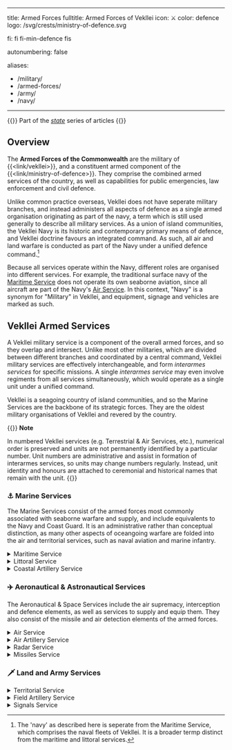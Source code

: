   ---
title: Armed Forces
fulltitle: Armed Forces of Vekllei
icon: ⚔️
color: defence
logo: /svg/crests/ministry-of-defence.svg

fi: fi fi-min-defence fis

autonumbering: false

aliases:
- /military/
- /armed-forces/
- /army/
- /navy/
---
{{<note series>}}
 Part of the *[state](/state/)* series of articles
{{</note>}}

## Overview

The <span class="fi fi-min-defence fis"></span> **Armed Forces of the Commonwealth** are the military of {{<link/vekllei>}}, and a constituent armed component of the {{<link/ministry-of-defence>}}. They comprise the combined armed services of the country, as well as capabilities for public emergencies, law enforcement and civil defence.

Unlike common practice overseas, Vekllei does not have seperate military branches, and instead administers all aspects of defence as a single armed organisation originating as part of the navy, a term which is still used generally to describe all military services. As a union of island communities, the Vekllei Navy is its historic and contemporary primary means of defence, and Vekllei doctrine favours an integrated command. As such, all air and land warfare is conducted as part of the Navy under a unified defence command.[^navy]

Because all services operate within the Navy, different roles are organised into different services. For example, the traditional surface navy of the [Maritime Service](#maritime-service) does not operate its own seaborne aviation, since all aircraft are part of the Navy's [Air Service](#air-service). In this context, "Navy" is a synonym for "Military" in Vekllei, and equipment, signage and vehicles are marked as such.

## Vekllei Armed Services

A Vekllei military service is a component of the overall armed forces, and so they overlap and intersect. Unlike most other militaries, which are divided between different branches and coordinated by a central command, Vekllei military services are effectively interchangeable, and form *interarmes services* for specific missions. A single *interarmes service* may even involve regiments from all services simultaneously, which would operate as a single unit under a unified command.

Vekllei is a seagoing country of island communities, and so the Marine Services are the backbone of its strategic forces. They are the oldest military organisations of Vekllei and revered by the country.

{{<note link>}}
**Note**

In numbered Vekllei services (e.g. Terrestrial & Air Services, etc.), numerical order is preserved and units are not permanently identified by a particular number. Unit numbers are administrative and assist in formation of interarmes services, so units may change numbers regularly. Instead, unit identity and honours are attached to ceremonial and historical names that remain with the unit.
{{</note>}}

### <span class="navicon">⚓️</span> Marine Services

The Marine Services consist of the armed forces most commonly associated with seaborne warfare and supply, and include equivalents to the Navy and Coast Guard. It is an administrative rather than conceptual distinction, as many other aspects of oceangoing warfare are folded into the air and territorial services, such as naval aviation and marine infantry.

<details>
<summary>Maritime Service</summary>

The **Maritime Service** (the **Navy** or *Navy of the Public*) is the traditional naval warfare component of the Vekllei military and consists of its surface ships and submarines. It comprises three fleets and an auxiliary service, that functions similarly to a republican or federal militia.

<details>
<summary>Commonwealth Fleet</summary>

The Commonwealth Fleet (*Sovereign/Federal Fleet*) of the Vekllei Maritime Service is the largest naval formation in Vekllei and is tasked with defence of the country's central corridor, a triangular area with points in {{<link/oslola>}}, {{<link/verde>}} and {{<link/summers>}}

* 5 Aircraft Carriers
	* 1 Supercarrier (flagship *CV Vekllei*)
	* 2 Fleet Carriers
	* 2 Helicopter Carriers
* 3 Battlecruisers
* 12 Cruisers
	* 2 Scout Cruisers
	* 2 Torpedo Cruisers
	* 6 Missile Cruisers
	* 2 Aircraft Cruisers
* 28 Destroyers
	* 6 Minelayers/Minesweepers
	* 20 Fleet Air Escort Destroyers
    * 2 Submarine Chaser Destroyers
* 32 Corvettes
* 8 Attack Submarines
</details>

<details>
<summary>Home Fleet (Auxiliary)</summary>

The Home Fleet (also *Auxiliary Fleet*) of the Commonwealth Maritime Service is an auxiliary fleet stationed across the 70 island city-states that make up the country. Each Vekllei city-state serves as a home port to a particular frigate. While they serve a ceremonial role, they are active warships that perform littoral maritime security duties and can be federalised into other fleets as necessary. The Home Fleet also consists of vessels with a multi-fleet or multipurpose role, and can be reassigned to other fleets as required.

* 82 Frigates
	* 70 [Aurora-Class Republic Warships](/stories/frigate/)
	* 5 Air Scout Frigates
	* 4 Anti-Submarine Warfare Frigates
	* 3 Guided Missile Frigates
* 2 Submarine Rescue Ships
* 4 Assault Ships
* 28 Landing Craft Vessels
* 1 Crane Ship
* 2 Minelayers
* 6 Minehunters
* 4 Naval Yachts
* 3 Amenities Ship
* 2 Ammunition Ship
* 2 Floating Dock
* 1 Troopship (+ 4 Auxiliary)
* 6 Naval Yachts
* 4 Accomodation Ships
* 2 Dispatch Ships
* 4 Nuclear Replenishment Ships
* 2 Replenishment Oilers
* 4 Gunboats
</details>

<details>
<summary>Arctic Fleet</summary>

* 1 Fleet Carrier
* 1 Battlecruiser
* 6 Cruisers
	* 4 Nuclear Icebreaker Cruisers
	* 2 Aircraft Cruisers
* 12 Destroyers
	* 8 Fleet Air Escort Destroyers
	* 3 Missile Destroyers
	* 1 Arsenal Destroyer
* 2 Patrol Boats
* 3 Attack Submarines
</details>

<details>
<summary>Antarctic Fleet</summary>

* 1 Fleet Carrier
* 1 Battlecruiser
* 6 Cruisers
	* 4 Nuclear Icebreaker Cruisers
	* 2 Aircraft Cruisers
* 12 Destroyers
	* 8 Fleet Air Escort Destroyers
	* 3 Missile Destroyers
	* 1 Arsenal Destroyer
* 2 Patrol Boats
* 3 Attack Submarines
</details>

<details>
<summary>Missile Fleet</summary>

* 2 Arsenal Ships
* 6 Ballistic Missile Submarines
</details>
</details>

<details>
<summary>Littoral Service</summary>

The **Littoral Service** (the *Coast Guard* or *Navy of the Parliament*) is the maritime security component of the Vekllei military. It provides customs, policing and search and rescue services for Vekllei's territorial waters and exclusive economic zones, though it frequently patrols international waters in the Atlantic.

The Littoral Service has 12 commands across the Atlantic, Arctic, Antarctic and Caribbean Oceans, including the entirety of the Vekllei exclusive economic zone and territorial waters.

**Customs Cutters**
* 6 Frigate Customs Cutters
* 20 Medium Customs Cutters
* 20 Fast Response Customs Hydrofoils
* 2 Air Cutters
* 12 Coastal Patrol Vessels
* 8 Search and Rescue Vessels
* 8 Fast Patrol Boats
* 16 Hovercraft Cutters

**Utility Vessels**
* 4 Seagoing Buoy Tenders
* 10 Coastal Buoy Tenders
* 4 Coastal Construction Tenders
* 5 River Tenders
* 1 Large Ocean Tugboat
* 2 Medium Ocean Tugboats
* 10 Harbour Tugboats

**Icebreakers**
* 4 Heavy Icebreakers
* 1 Ice-strengthened Oiler

**Survey & Auxiliary Ships**
* 2 Hydrographic Survey Ships
</details>

<details>
<summary>Coastal Artillery Service</summary>

The Coastal Artillery Service provides coastal fortification and defence for Vekllei republics, including counter-battery fire, raiding, and ship boarding.

</details>


### <span class="navicon">✈️</span> Aeronautical & Astronautical Services

The Aeronautical & Space Services include the air supremacy, interception and defence elements, as well as services to supply and equip them. They also consist of the missile and air detection elements of the armed forces.

<details>
<summary>Air Service</summary>

The **Air Service** conducts aerial warfare in {{<link/vekllei>}}. It consists of three commands that specialise in different aspects of air support and supremacy. The Air Service is also a major contributor to other services, since marine and territorial doctrines depend heavily on the air service for their combat capability, combat support, transport, logistics and reconnaissance.

Vekllei has a rapid air-mobile posture across its armed forces, which is facilitated by the relative size and availability of its air service. It is also the only service in which women are a majority of participants in combat, since female pilots contribute just over 52% of its servicemen.

**Structure**

There are three commands in the Air Service, which in the secular Vekllei tradition have specific and exclusive functions. The Air Combat Command comprises all primary offensive squadrons including fighters, helicopters and scouts. The Air Auxiliary Command comprises miscellaneous aviation including search and rescue, training and replenishment. The Air Transport Command provides transport for both logistics and combat organisations.

<details>
<summary>Air Combat Command</summary>

The *Air Combat Command* (ACC) provides aircraft and crew for combat air services, including both land and seaborne aviation. The vast majority of these are variants of the [No. 8 Casemate](/stories/casemate) fighter jet.

* **No. 1 Aerocombat Wing**
  <br>
  The No. 1 AC Wing comprises the primary interceptor and air superiority squadrons of the Air Service.
  * No. 1-8 Fighter Squadrons
* **No. 2 Aerocombat Wing**
  * No. 9-16 Fighter Squadrons
* **No. 3 Aeroweapons Wing**
  <br>
  The Aeroweapons Wing consists of the attack helicopter and helijets squadrons of the Air Service, which are organised with Aeroscouts and Aerorifles to produce air-mobile platoons.
  * No. 17-20 Aeroweapons Squadrons
* **No. 4 Aeroscouts Wing**
  <br>
  The Aeroscouts Wing provides reconnaissance services to the Territorial Service and the interarmes air-mobile platoons.
  * No. 21-24 Aeroscouts Squadrons
* **No. 5 Aeromarine Wing** <span class="hollowtag">Commonwealth Fleet</span>
  <br>
  The No. 5 Aeromarine Wing provides equipment and crew for the Commonwealth Fleet, and comprises the largest naval aviation force in the Air Service.
  * No. 25-31 Marine Squadrons
* **No. 6 Aeromarine Wing** <span class="hollowtag">Commonwealth Fleet</span>
  * No. 32-33 Marine Squadrons
* **No. 7 Aeromarine Wing** <span class="hollowtag">Arctic Fleet</span>
  * No. 34-35 Marine Squadrons
* **No. 8 Aeromarine Wing**  <span class="hollowtag">Antarctic Fleet</span>
  * No. 36-37 Marine Squadrons
* **No. 9 Aeromarine Helicopters Wing**
  <br>
  The No. 9 MHW comprises the bulk of maritime rotary-wing and helijet aircraft, and are located across fleets and naval bases as required. Aeromarine squadrons may be subdivided into Aeromarine sections depending on the needs of the [Maritime Service](#maritime-service).
  * No. 38-41 Marine Squadrons
* **No. 10 Aerordnance Wing**
  <br>
  The No. 10 Bombing Wing comprises the strategic bombing aircraft in Vekllei.
  * No. 42-45 Bombing Squadrons
</details>

<details>
<summary>Air Auxiliary Command</summary>

The *Air Auxiliary Command* (AAC) includes aircraft types not directly associated with other command roles, and encompasses different kinds of aircraft in a support (auxiliary) role.

* **No. 1 Aeroxiliary Wing**
  <br>
 No. 1 AA Wing provides maritime patrol services to the Air Service as well as the [Maritime](#maritime-service) and [Littoral](#littoral-service) Services. No. 1 Squadron is assigned to the Commonwealth Fleet.
  * No. 1 Maritime Patrol Squadron <span class="hollowtag">Commonwealth Fleet</span>
  * No. 2 Search & Rescue Squadron
  * No. 3 Air Firefighting Squadron
* **No. 2 Aeroxiliary Wing**
  * No. 4-6 Maritime Patrol Squadrons
* **No. 3 Air Training Wing**
  <br>
  The Air Training Wing has two squadrons in the Virgin and Oslolan republics, and trains pilots for the Air Service.
  * No. 1-2 Air Training Squadrons
* **No. 4 Air Replenishment Wing**
  * No. 1-2 Air Replenishment Squadrons
</details>

<details>
<summary>Air Transport Command</summary>

The *Air Transport Command* (ATC) supports other services, particularly the Territorial Service, and provides air mobility to Rifles regiments as part of its flexible and rapid-manoeuvre doctrine. When mounted in helicopters and helijets, Rifles regiments are known as Aerorifles, and combine with the crew and equipment of an Aerorifles squadron to form a complete air-mobile platoon.

* **No. 1 Aerotransport Wing**
  <br>
  The No. 1 Transport Wing services the transport aircraft fleet. No. 1 & 2 Squadrons are land-based and 3 & 4 specialise in maritime transport, and include flying boats.
  * No. 1 Aerotransport Squadron (Government)
  * No. 2-3 Aerotransport Squadron (Strategic Airlift)
  * No. 4 Aerotransport Squadron (Tactical Airlift)
* **No. 2 Aerorifles Wing**
  <br>
  The Aerorifles are the aircraft and crew component of an interarmes air-mobile platoon, and transport individual infantry regiments.
  * No. 5-8 Aerorifles Squadrons
* **No. 3 Aerorifles Wing**
  * No. 9-12 Aerorifles Squadrons
* **No. 4 Aerorifles Wing**
  * No. 13-16 Aerorifles Squadrons
</details>

**Equipment**

Vekllei aircraft are primarily designed and manufactured domestically, and use mostly nuclear propulsion. Efforts to streamline and simplify inventory in recent years have reduced the overall types of aircraft in service.

<details>
<summary>Air Service Aircraft</summary>

**Combat Aircraft**
* 210 No. 8 Casemate Atomic Fighters
* 33 No. 7 Demon Atomic Fighters

**Bombers**
* 22 Strategic Bombers
* 16 Medium Bombers

**Maritime and Patrol Aircraft**
* 16 Long Range Search & Rescue Turboprop Aircraft
* 4 Search & Rescue Flying Boats
* 2 Heavy-lift Search & Rescue Aircraft
* 50 Seagoing Utility Helicopters
* 4 Ground Effect Combat Aircraft

**Tanker Aircraft**
* 1 Nuclear Replenishment Aircraft
* 2 Airborne Fuel Replenishment Aircraft

**Transport Aircraft**
* 27 Heavy Transport Aircraft
* 22 Medium Transport Aircraft
* 18 VIP Transport
* 24 Strategic Airlifter
* 12 Tactical Airlifter
* 4 Ground Effect Heavy Airlifters

**Helicopters**
* 42 Attack Helicopters
* 52 Scout Helicopters
* 40 Heavy-lift/Utility
* 20 Anti-Submarine Warfare/Search and Rescue
* 10 Transport/Utility
* 60 Transport/Utility
* 50 Medium-lift/Utility

**Trainer Aircraft**
* 20 Primary Trainer Aircraft
* 15 Training Helicopters
</details>
</details>

<details>
<summary>Air Artillery Service</summary>

The Air Artillery Service provides air defence in {{<link/vekllei>}}. It operates a variety of emplacements and point defences as part of Vekllei concentric air defence doctrine, but its primary force consists of mobile anti-air and flak systems.

<details>
  <summary>Air Artillery Command Structure</summary>

The *Air Artillery Command* (ATC) consists of

* **No. 1-6 Air Artillery Regiments**
  <br>
  The No. 1 Air Artillery Regiment

</details>

<details>
  <summary>Air Artillery Service Equipment</summary>

**Missile Systems**
* 25 No. 8 Javelin (Truck)
* 25 Truck
* 15 Trailer
* 1200 missile platform
* 12 Tracked Carriers

**Man-Portable & AA Guns**
* 120 guns
* 1000 missiles
* 1500 missiles
</details>
</details>

<details>
<summary>Radar Service</summary>

<details>
<summary>Radar Service Equipment</summary>

**Radar Systems**
* 5 Aerostat Radar Surveillance Balloons
* 40 Portable Search Target Acquisition Radar
* 12 Ground Active Electronically Scanned Array
* 4 Medium Array
* 40 Counter-battery Radar
* 20 Giraffe Array

**Radar Jamming Aircraft**
* 8 Radar Jamming Aircraft
</details>
</details>

<details>
<summary>Missiles Service</summary>

The **Missiles Service** is the tactical and strategic missile defence organisation of the military. They operate mostly from ground sites across the country, located mostly on isolated islands or in the Arctic. They also operate some rail-mounted launch systems that are stationed deep inside tunnels.

<details>
<summary>Missiles Service Equipment</summary>

**Ballistic Missiles**
* Estimated 16 No. 3 ICBMs
* Estimated 40 No. 6 IRBMs
* Estimated 26 No. 6 SRBMs
* Estimated 100 No. 2 SLAM Cruise Missiles

**Trucks & Cars**
* 80 Multi-Purpose Utility Vehicle
* 12 Military Truck
</details>
</details>

### <span class="navicon">🗡️</span> Land and Army Services

<details>
<summary>Territorial Service</summary>

The Vekllei **Territorial Service** is the closest component to a conventional army in the Vekllei armed forces, and comprises the majority of its professional fighting force. All Rifles regiments are trained as marine infantry, and Vekllei does not maintain dedicated marine regiments. All Territorial regiments are a part of the [Commonwealth Guard](#commonwealth-guard) and are federalised the same way, but are distinguished by their professional service and expeditionary posture.

In Vekllei, military units are roughly organised as 'regiments' of 1,000 men and 'sections' of 100.

**Organisation**

Vekllei has a professional combat army of around 45,000 soldiers, 6,000 of which are commandos that suit its expeditionary and interventionist strategic posture.

Including the Guards and Popular Guards, which serve roles as reservists and partisan militias respectively, that number exceeds a million during wartime.

<details>
  <summary>Commonwealth Rifles</summary>

Rifles regiments consist of 1,000 men, and can be assembled into larger divisional units. Regiment numbers are administrative only and so can change, and regiments are identified with inherited names with honours instead. All Rifles servicemen are also part of a Guards regiment as per the Vekllei federal militia system. Rifles are mechanised with armoured cars.

Policy is to have a standing army 35,000 strong, but Rifles regiments are activated as they are combat-ready, and so the 19th and 20th are often deactivated between training.

* **Rifles Regiments**
  * 1st-20th Rifles Regiments
* **Aerorifles Regiments**
  * 21st-24th Aerorifles Regiments
* **Marine Rifles Regiments**
  * 25th-32nd Marine Rifles Regiments
* **Special Warfare Regiments**
  * 33rd Chemical Regiment
  * 34th Nuclear Regiment
* **Armoured Rifles Regiments**
  <br>
  The Armoured Rifles are mechanised with infantry fighting vehicles and function as shock infantry.
  * 35th-36th Armoured Rifles Regiments
</details>

<details>
  <summary>Commonwealth Commandos</summary>

 Commandos in Vekllei are highly trained, professional soldiers with an expeditionary character. While often trained for remote and tactical combat, they are also commonly used to lead interarmes services that include regular rifle infantry.

  The 1st-3rd commandos include regional special forces sections for polar, equatorial and lunar warfare. The 6th specialises in unconventional and psychological warfare.

* **Commandos Regiments**
  * 1st-3rd Commandos Regiments
  * 4th Airborne Commandos Regiment
  * 5th Marine Commandos Regiment
  * 6th Special Activities Regiment
</details>

<details>
  <summary>Commonwealth Javelins</summary>

  Javelin regiments are the Vekllei name for armoured units, and represent the bulk main battle tank force. They are designed to operate with rifles regiments in interarmes formations.

**Javelin Regiments**
* 1st-2nd Javelin Regiments
* 3rd Javelin Scouts Regiment

</details>

<details>
  <summary>Commonwealth Guards</summary>

The Commonwealth Guard is the federal militia and primary reserve force of the Territorial Services. It is federalised by default, and contributes its servicemen for the Rifles and other territorial regiments. As such, all Territorial servicemen are part of a Commonwealth Guards regiment, but in regular service are assigned to active units in other services. Only reservists, trainees and officers remained attached to the Guard while it is federalised.

Guards units are numbered in context to their home [republic](/republics/), i.e. {{<link/oslola>}} has Guards regiments numbering 1st-12th.
</details>

<details>
  <summary>Commonwealth Popular Guards</summary>

The Popular Guards are the volunteer militia groups found across the country. They reflect the Vekllei concept of the citizen-soldier, and are distinct from regular guards/reservists by their level of training and organisation. They are strictly volunteer, and are raised and organised by gendarmes of the {{<link/parliament-police>}}. They number perhaps a million if mobilised totally, and would function as a saboteur and partisan force in the event of war.
</details>

<details>
  <summary>Commonwealth Security Service</summary>

The Commonwealth Security Service is the military police of the territorial service, and primarily provides base security, military intelligence and policing for enlisted servicemen.

**Security Service Regiments**
* 1st Parliamentary Security Regiment
* 2nd Industrial Security Regiment, {{<link/ministry-of-light-and-water>}}
* 3rd-4th Security Regiments
* 5th-6th Strategic Security Regiments
* 7th Security Intelligence Regiment
</details>

<details>
<summary>Commonwealth Patrol Service</summary>

The Patrol Service is the armed border guard of Vekllei. While all Vekllei borders are found at sea and involve the Littoral Service, the Patrol Service provides onshore security and policing.

Although the service is organised into regiments, their formations are better reflected by their regional sections.

**Patrol Service Regiments**
* 1st-8th Patrol Regiments
</details>

**Equipment**
<details>
<summary>Territorial Service Equipment</summary>

##### Main Battle Tanks
* 310 No. 4 Sekhmet MBT
* 21 No. 3 Ordoria MBT

##### Infantry Fighting Vehicles
* 300 Combat Reconnaissance Vehicles (ASLAV)
* 1600 Infantry Fighting Vehicles

##### Armoured Personnel Carriers
* 3500 Armoured Personnel Carriers (Commandos)
* 1400 Tracked APCs
* 800 Amphibious Armoured Vehicles
* 600 Armoured All-Terrain Carriers
* 460 Armoured Cars

##### Watercraft
* 30 Amphibious Cargo Vehicles
* 24 Mechanised Landing Craft

##### Trucks & Cars
* 3,600 Multi-Purpose Utility Vehicle
* 3,560 Military Truck
* 30 High-Mobility Transporters


##### Mine-Resistant and Ambush Vehicles
* 240 Protected Combat Support Vehicle
* 180 Armoured Personnel Support Vehicle

##### Engineering Vehicles
* 30 Armoured Combat Engineering Vehicles
* 80 Combat Recovery Vehicles
* 20 Vehicle-Launched Bridges
* 72 Armoured Tractors
* 15 Amphibious Bridging Vehicles
* 6 Demining Vehicles
* 12 Mine Detection Vehicles
* 20 Bulldozers
* 8 Backhoe Loaders
</details>
</details>

<details>
<summary>Field Artillery Service</summary>

<details>
  <summary>Field Artillery Service Structure</summary>

##### Field Artillery
  * 1st-5th Cannons Regiments
</details>

<details>
<summary>Artillery Service Equipment</summary>

##### Artillery
* 52 Rocket Artillery
* 105 Self-Propelled Artillery
* 120 155mm Towed Howitzer
* 80 105mm Towed Howitzer
* 75 Ceremonial Gun-Howitzer
</details>
</details>

<details>
<summary>Signals Service</summary>

<details>
<summary>Signals Service Equipment</summary>

* 4 Signals Interceptor Aircraft
* 2 Intelligence & Control Aircraft
* 6 Early Warning Aircraft
</details>
</details>

[^navy]: The 'navy' as described here is seperate from the Maritime Service, which comprises the naval fleets of Vekllei. It is a broader termp distinct from the maritime and littoral services.

<style>
  details div {
  padding: 0;
  }
  .hollowtag {
    line-height: .8rem!important;
    padding: 0.1rem 0.25rem;
    border: 1px solid var(--color-gray);
    list-style: none;
    width: fit-content;
    color: var(--color-gray);
    border-radius: 0.25rem;
  }
  h5 {
    font-size: 1.1rem;
  }
</style>